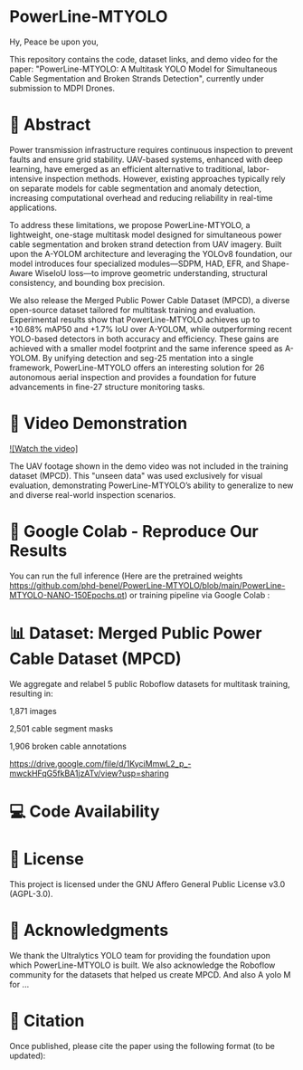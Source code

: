 # PowerLine-MTYOLO

Hy, Peace be upon you,

This repository contains the code, dataset links, and demo video for the paper:
"PowerLine-MTYOLO: A Multitask YOLO Model for Simultaneous Cable Segmentation and Broken Strands Detection", currently under submission to MDPI Drones.

# 📜 Abstract

Power transmission infrastructure requires continuous inspection to prevent faults and ensure grid stability. UAV-based systems, enhanced with deep learning, have emerged as an efficient alternative to traditional, labor-intensive inspection methods. However, existing approaches typically rely on separate models for cable segmentation and anomaly detection, increasing computational overhead and reducing reliability in real-time applications.

To address these limitations, we propose PowerLine-MTYOLO, a lightweight, one-stage multitask model designed for simultaneous power cable segmentation and broken strand detection from UAV imagery. Built upon the A-YOLOM architecture and leveraging the YOLOv8 foundation, our model introduces four specialized modules—SDPM, HAD, EFR, and Shape-Aware WiseIoU loss—to improve geometric understanding, structural consistency, and bounding box precision.

We also release the Merged Public Power Cable Dataset (MPCD), a diverse open-source dataset tailored for multitask training and evaluation. Experimental results show that PowerLine-MTYOLO achieves up to +10.68% mAP50 and +1.7% IoU over A-YOLOM, while outperforming recent YOLO-based detectors in both accuracy and efficiency. These gains are achieved with a smaller model footprint and the same inference speed as A-YOLOM. By unifying detection and seg-25 mentation into a single framework, PowerLine-MTYOLO offers an interesting solution for 26 autonomous aerial inspection and provides a foundation for future advancements in fine-27 structure monitoring tasks.

 # 🎥 Video Demonstration
 
[![Watch the video]](https://drive.google.com/file/d/122BRphRAKhlTAp2rE0tgdhc-rcOQG-br/view?usp=sharing)


The UAV footage shown in the demo video was not included in the training dataset (MPCD). This "unseen data" was used exclusively for visual evaluation, demonstrating PowerLine-MTYOLO’s ability to generalize to new and diverse real-world inspection scenarios.


# 🧪 Google Colab - Reproduce Our Results

You can run the full inference (Here are the pretrained weights https://github.com/phd-benel/PowerLine-MTYOLO/blob/main/PowerLine-MTYOLO-NANO-150Epochs.pt) or training pipeline via Google Colab :

# 📊 Dataset: Merged Public Power Cable Dataset (MPCD)

We aggregate and relabel 5 public Roboflow datasets for multitask training, resulting in:

1,871 images

2,501 cable segment masks

1,906 broken cable annotations

https://drive.google.com/file/d/1KyciMmwL2_p_-mwckHFqG5fkBA1jzATv/view?usp=sharing

# 💻 Code Availability


# 📄 License
This project is licensed under the GNU Affero General Public License v3.0 (AGPL-3.0).

# 🙏 Acknowledgments
We thank the Ultralytics YOLO team for providing the foundation upon which PowerLine-MTYOLO is built.
We also acknowledge the Roboflow community for the datasets that helped us create MPCD.
And also A yolo M for ...

# 📌 Citation
Once published, please cite the paper using the following format (to be updated): 
